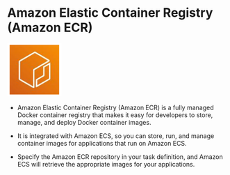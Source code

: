 # Amazon Elastic Container Registry (Amazon ECR)

![Amazon ECR](./images/ecr.png)

- Amazon Elastic Container Registry (Amazon ECR) is a fully managed Docker container registry that makes it easy for developers to store, manage, and deploy Docker container images.

- It is integrated with Amazon ECS, so you can store, run, and manage container images for applications that run on Amazon ECS.

- Specify the Amazon ECR repository in your task definition, and Amazon ECS will retrieve the appropriate images for your applications.
